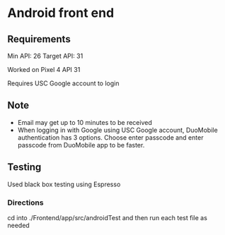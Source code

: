 # Android front end 

## Requirements
Min API: 26
Target API: 31

Worked on Pixel 4 API 31

Requires USC Google account to login

## Note
- Email may get up to 10 minutes to be received
- When logging in with Google using USC Google account, DuoMobile authentication has 3 options. Choose enter passcode and enter passcode from DuoMobile app to be faster.

## Testing
Used black box testing using Espresso
### Directions
cd into ./Frontend/app/src/androidTest and then run each test file as needed